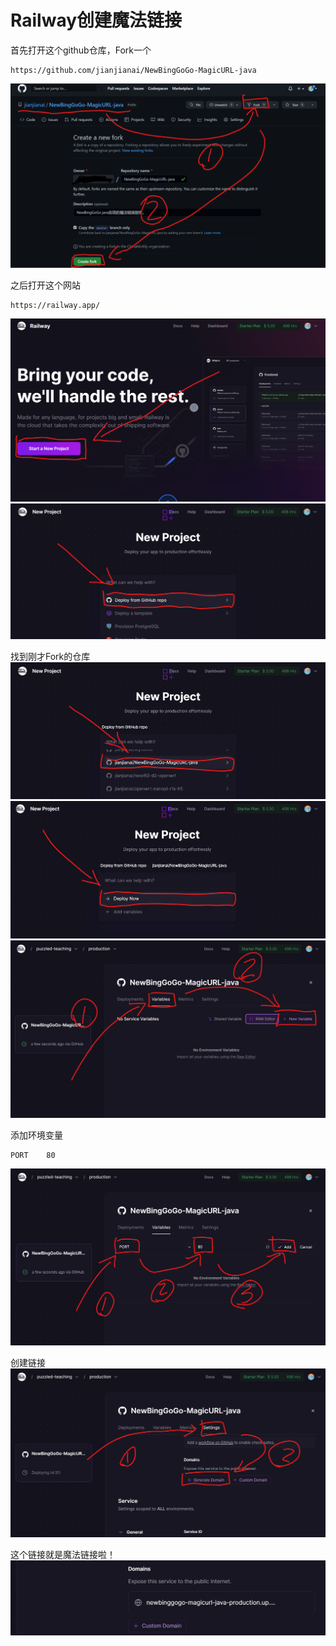 
# Railway创建魔法链接
首先打开这个github仓库，Fork一个
~~~
https://github.com/jianjianai/NewBingGoGo-MagicURL-java
~~~
![](/images/19.png)

之后打开这个网站
~~~
https://railway.app/
~~~
![](/images/20.png)
![](/images/21.png)

找到刚才Fork的仓库
![](/images/22.png)
![](/images/23.png)
![](/images/24.png)

添加环境变量
~~~
PORT    80
~~~
![](/images/25.png)

创建链接
![](/images/26.png)

这个链接就是魔法链接啦！
![](/images/27.png)
